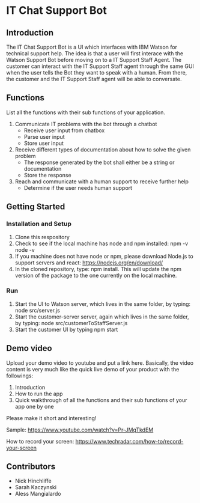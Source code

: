 # IT Chat Support Bot

## Introduction

The IT Chat Support Bot is a UI which interfaces with IBM Watson for technical support help. The idea is that a user will first interace with the Watson Support Bot before moving on to a IT Support Staff Agent. The customer can interact with the IT Support Staff agent through the same GUI when the user tells the Bot they want to speak with a human. From there, the customer and the IT Support Staff agent will be able to conversate.

## Functions
List all the functions with their sub functions of your application.
1. Communicate IT problems with the bot through a chatbot
	* Receive user input from chatbox
	* Parse user input
	* Store user input
2. Receive different types of documentation about how to solve the given problem
	* The response generated by the bot shall either be a string or documentation
	* Store the response
3. Reach and communicate with a human support to receive further help
	* Determine if the user needs human support

## Getting Started
### Installation and Setup
1. Clone this respository
2. Check to see if the local machine has node and npm installed:
	npm -v
	node -v
3. If you machine does not have node or npm, please download Node.js to support servers and react: https://nodejs.org/en/download/
4. In the cloned repository, type: npm install. This will update the npm version of the package to the one currently on the local machine.
### Run
1. Start the UI to Watson server, which lives in the same folder, by typing: node src/server.js
2. Start the customer-server server, again which lives in the same folder, by typing: node src/customerToStaffServer.js
3. Start the customer UI by typing npm start 

## Demo video

Upload your demo video to youtube and put a link here. Basically, the video content is very much like the quick live demo of your product with the followings:
1. Introduction
2. How to run the app
3. Quick walkthrough of all the functions and their sub functions of your app one by one

Please make it short and interesting!

Sample: https://www.youtube.com/watch?v=Pr-JMqTkdEM

How to record your screen: https://www.techradar.com/how-to/record-your-screen

## Contributors

* Nick Hinchliffe
* Sarah Kaczynski
* Aless Mangialardo

